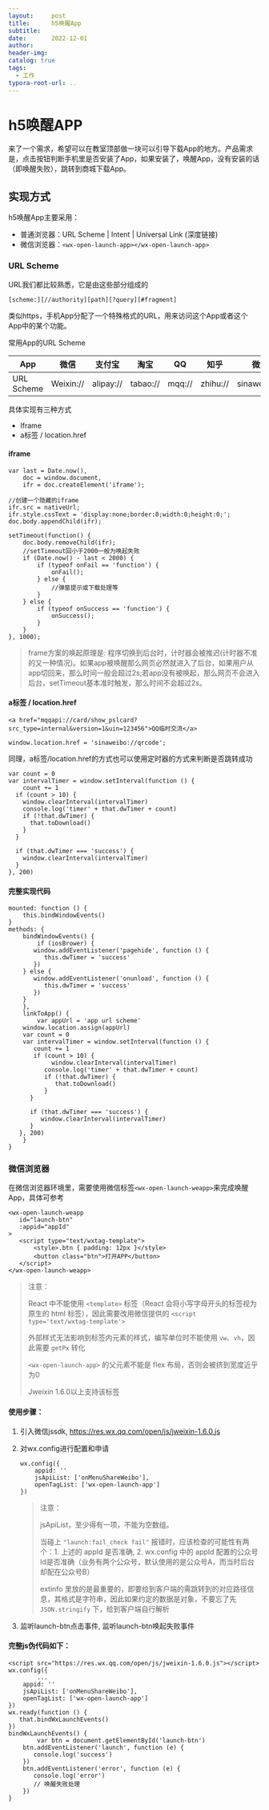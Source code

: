 ```yaml
---
layout:     post
title:      h5唤醒App
subtitle:  
date:       2022-12-01
author:     
header-img: 
catalog: true
tags:
  - 工作
typora-root-url: ..
---
```


# h5唤醒APP

来了一个需求，希望可以在教室顶部做一块可以引导下载App的地方。产品需求是，点击按钮判断手机里是否安装了App，如果安装了，唤醒App，没有安装的话（即唤醒失败），跳转到商城下载App。


## 实现方式

h5唤醒App主要采用：

- 普通浏览器：URL Scheme | Intent | Universal Link (深度链接)
- 微信浏览器：`<wx-open-launch-app></wx-open-launch-app>`

### URL Scheme

URL我们都比较熟悉，它是由这些部分组成的

```
[scheme:][//authority][path][?query][#fragment]
```

类似https，手机App分配了一个特殊格式的URL，用来访问这个App或者这个App中的某个功能。

常用App的URL Scheme

| App        | 微信      | 支付宝    | 淘宝     | QQ     | 知乎     | 微博         | 短信   |
| ---------- | --------- | --------- | -------- | ------ | -------- | ------------ | ------ |
| URL Scheme | Weixin:// | alipay:// | tabao:// | mqq:// | zhihu:// | sinaweibo:// | sms:// |

具体实现有三种方式

- Iframe
- a标签 / location.href

#### iframe

```
var last = Date.now(),
    doc = window.document,
    ifr = doc.createElement('iframe');
 
//创建一个隐藏的iframe
ifr.src = nativeUrl;
ifr.style.cssText = 'display:none;border:0;width:0;height:0;';
doc.body.appendChild(ifr);
 
setTimeout(function() {
    doc.body.removeChild(ifr);
    //setTimeout回小于2000一般为唤起失败 
    if (Date.now() - last < 2000) {
        if (typeof onFail == 'function') {
            onFail();
        } else {
            //弹窗提示或下载处理等
        }
    } else {
        if (typeof onSuccess == 'function') {
            onSuccess();
        }
    }
}, 1000);
```

> frame方案的唤起原理是: 程序切换到后台时，计时器会被推迟(计时器不准的又一种情况)。如果app被唤醒那么网页必然就进入了后台，如果用户从app切回来，那么时间一般会超过2s;若app没有被唤起，那么网页不会进入后台，setTimeout基本准时触发，那么时间不会超过2s。



#### a标签 / location.href

```
<a href="mqqapi://card/show_pslcard?src_type=internal&version=1&uin=123456">QQ临时交流</a>

window.location.href = 'sinaweibo://qrcode';
```

同理，a标签/location.href的方式也可以使用定时器的方式来判断是否跳转成功

```
var count = 0
var intervalTimer = window.setInterval(function () {
	count += 1
  if (count > 10) {
    window.clearInterval(intervalTimer)
    console.log('timer' + that.dwTimer + count)
    if (!that.dwTimer) {
      that.toDownload()
    }
  }

  if (that.dwTimer === 'success') {
    window.clearInterval(intervalTimer)
  }
}, 200)
```

#### 完整实现代码

```
mounted: function () {    
    this.bindWindowEvents()
}
methods: {
	bindWindowEvents() {
		if (iosBrower) {
       window.addEventListener('pagehide', function () {
          this.dwTimer = 'success'
       })
    } else {
       window.addEventListener('onunload', function () {
          this.dwTimer = 'success'
       })
    }
	},
	linkToApp() {
		var appUrl = 'app url scheme'
    window.location.assign(appUrl)
    var count = 0
    var intervalTimer = window.setInterval(function () {
       count += 1
       if (count > 10) {
         	window.clearInterval(intervalTimer)
          console.log('timer' + that.dwTimer + count)
          if (!that.dwTimer) {
             that.toDownload()
          }
      }

      if (that.dwTimer === 'success') {
         window.clearInterval(intervalTimer)
      }
   }, 200)
	}
}
```

### 微信浏览器

在微信浏览器环境里，需要使用微信标签`<wx-open-launch-weapp>`来完成唤醒App，具体可参考

[微信官方文档]: https://developers.weixin.qq.com/doc/offiaccount/OA_Web_Apps/Wechat_Open_Tag.html#22

```
<wx-open-launch-weapp
   id="launch-btn"
   :appid="appId"
>
   <script type="text/wxtag-template">
       <style>.btn { padding: 12px }</style>
       <button class="btn">打开APP</button>
   </script>
</wx-open-launch-weapp>
```

> 注意：
>
> React 中不能使用 `<template>` 标签（React 会将小写字母开头的标签视为原生的 html 标签），因此需要改用微信提供的 `<script type='text/wxtag-template'>`
>
> 外部样式无法影响到标签内元素的样式，编写单位时不能使用 `vw`、`vh`，因此需要 `getPx` 转化
>
> `<wx-open-launch-app>` 的父元素不能是 flex 布局，否则会被挤到宽度近乎为0
>
> Jweixin 1.6.0以上支持该标签

#### 使用步骤：

1. 引入微信jssdk,  https://res.wx.qq.com/open/js/jweixin-1.6.0.js

2. 对wx.config进行配置和申请

   ```
   wx.config({
       appid: ''
       jsApiList: ['onMenuShareWeibo'],
       openTagList: ['wx-open-launch-app']
   })
   ```

   > 注意：
   >
   > jsApiList，至少得有一项，不能为空数组。
   >
   > 当碰上 `"launch:fail_check fail"` 报错时，应该检查的可能性有两个：1. 上述的 appId 是否准确, 2. wx.config 中的 appId 配置的公众号Id是否准确（业务有两个公众号，默认使用的是公众号A，而当时后台却配在公众号B）
   >
   > extinfo 里放的是最重要的，即要给到客户端的需跳转到的对应路径信息，其格式是字符串，因此如果约定的数据是对象，不要忘了先 `JSON.stringify` 下，给到客户端自行解析

3. 监听launch-btn点击事件, 监听launch-btn唤起失败事件

#### 完整js伪代码如下：

```
<script src="https://res.wx.qq.com/open/js/jweixin-1.6.0.js"></script>
wx.config({
		...
    appid: ''
    jsApiList: ['onMenuShareWeibo'],
    openTagList: ['wx-open-launch-app']
})
wx.ready(function () {
   that.bindWxLaunchEvents()
})
bindWxLaunchEvents() {
		var btn = document.getElementById('launch-btn')
    btn.addEventListener('launch', function (e) {
       console.log('success')
    })
    btn.addEventListener('error', function (e) {
       console.log('error')
       // 唤醒失败处理
    })
}
```

